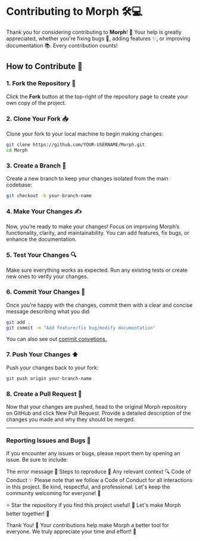# Contributing to Morph 🛠️💻

Thank you for considering contributing to **Morph**! 🚀 Your help is greatly appreciated, whether you're fixing bugs 🐞, adding features ✨, or improving documentation 📚. Every contribution counts!

## How to Contribute 🤝

### 1. **Fork the Repository** 🍴
Click the **Fork** button at the top-right of the repository page to create your own copy of the project.

### 2. **Clone Your Fork** 📥
Clone your fork to your local machine to begin making changes:

```sh
git clone https://github.com/YOUR-USERNAME/Morph.git
cd Morph
```

### 3. Create a Branch 🌱
Create a new branch to keep your changes isolated from the main codebase:

```sh
git checkout -b your-branch-name
```

### 4. Make Your Changes ✍️
Now, you’re ready to make your changes! Focus on improving Morph’s functionality, clarity, and maintainability. You can add features, fix bugs, or enhance the documentation.

### 5. Test Your Changes 🔍
Make sure everything works as expected. Run any existing tests or create new ones to verify your changes.

### 6. Commit Your Changes 💾
Once you’re happy with the changes, commit them with a clear and concise message describing what you did:

```sh
git add .
git commit -m "Add feature/fix bug/modify documentation"
```
You can also see out [commit convetions.](https://github.com/ViniciusPelatieri/Morph/blob/main/COMMIT_CONVENTION.md)

### 7. Push Your Changes ⬆️
Push your changes back to your fork:

```sh
git push origin your-branch-name
```

### 8. Create a Pull Request 🔀
Now that your changes are pushed, head to the original Morph repository on GitHub and click New Pull Request. Provide a detailed description of the changes you made and why they should be merged.

---
### Reporting Issues and Bugs 🐛
If you encounter any issues or bugs, please report them by opening an issue. Be sure to include:

The error message 📜
Steps to reproduce 🔄
Any relevant context 🔍
Code of Conduct ✨
Please note that we follow a Code of Conduct for all interactions in this project. Be kind, respectful, and professional. Let's keep the community welcoming for everyone! 🌟

⭐ Star the repository if you find this project useful!
🚀 Let's make Morph better together! 💪

Thank You! 🙏
Your contributions help make Morph a better tool for everyone. We truly appreciate your time and effort! 🌟
